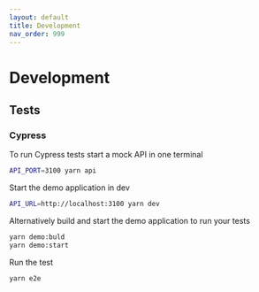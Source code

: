 ```yaml
---
layout: default
title: Development
nav_order: 999
---
```


# Development

## Tests

### Cypress

To run Cypress tests start a mock API in one terminal
```bash
API_PORT=3100 yarn api
```

Start the demo application in dev
```bash
API_URL=http://localhost:3100 yarn dev
```

Alternatively build and start the demo application to run your tests
```bash
yarn demo:buld
yarn demo:start
```

Run the test
```bash
yarn e2e
```

